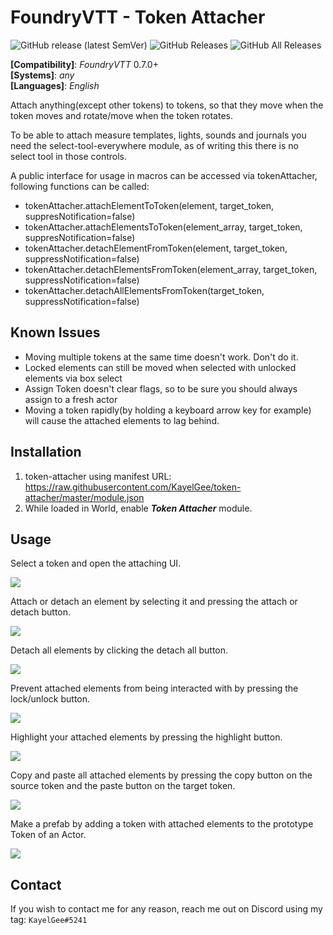# FoundryVTT - Token Attacher
![GitHub release (latest SemVer)](https://img.shields.io/github/v/release/KayelGee/token-attacher?style=for-the-badge) 
![GitHub Releases](https://img.shields.io/github/downloads/KayelGee/token-attacher/latest/total?style=for-the-badge) 
![GitHub All Releases](https://img.shields.io/github/downloads/KayelGee/token-attacher/total?style=for-the-badge&label=Downloads+total)  

**[Compatibility]**: *FoundryVTT* 0.7.0+  
**[Systems]**: *any*  
**[Languages]**: *English*  

Attach anything(except other tokens) to tokens, so that they move when the token moves and rotate/move when the token rotates. 

To be able to attach measure templates, lights, sounds and journals you need the select-tool-everywhere module, as of writing this there is no select tool in those controls.

A public interface for usage in macros can be accessed via tokenAttacher, following functions can be called:
 - tokenAttacher.attachElementToToken(element, target_token, suppresNotification=false)
 - tokenAttacher.attachElementsToToken(element_array, target_token, suppresNotification=false)
 - tokenAttacher.detachElementFromToken(element, target_token, suppressNotification=false)
 - tokenAttacher.detachElementsFromToken(element_array, target_token, suppressNotification=false)
 - tokenAttacher.detachAllElementsFromToken(target_token, suppressNotification=false)

## Known Issues
 - Moving multiple tokens at the same time doesn't work. Don't do it.
 - Locked elements can still be moved when selected with unlocked elements via box select
 - Assign Token doesn't clear flags, so to be sure you should always assign to a fresh actor
 - Moving a token rapidly(by holding a keyboard arrow key for example) will cause the attached elements to lag behind.

## Installation

1. token-attacher using manifest URL: https://raw.githubusercontent.com/KayelGee/token-attacher/master/module.json
2. While loaded in World, enable **_Token Attacher_** module.

## Usage

Select a token and open the attaching UI.

![](gifs/open_close_ui.gif)

Attach or detach an element by selecting it and pressing the attach or detach button.

![](gifs/attach_detach.gif)

Detach all elements by clicking the detach all button.

![](gifs/detach_all.gif)

Prevent attached elements from being interacted with by pressing the lock/unlock button.

![](gifs/lock_unlock.gif)

Highlight your attached elements by pressing the highlight button.

![](gifs/highlight.gif)

Copy and paste all attached elements by pressing the copy button on the source token and the paste button on the target token.

![](gifs/copy_paste.gif)

Make a prefab by adding a token with attached elements to the prototype Token of an Actor.

![](gifs/prefab.gif)

## Contact

If you wish to contact me for any reason, reach me out on Discord using my tag: `KayelGee#5241`
